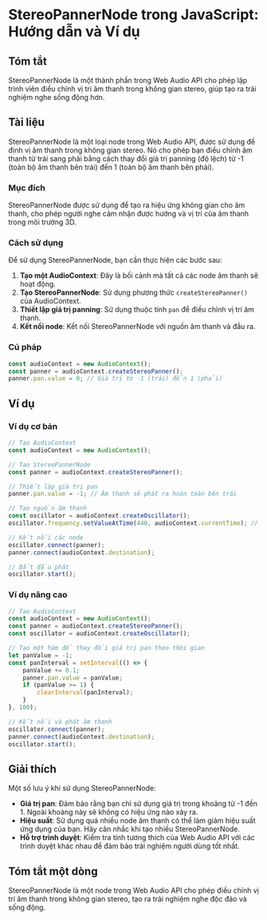 <!--
Meta Description: # StereoPannerNode trong JavaScript: Hướng dẫn và Ví dụ ## Tóm tắt StereoPannerNode là một thành phần trong Web Audio API cho phép lập trình viên điều...
Meta Keywords: audiocontext, thanh, stereopannernode, tạo, dụng
-->

# StereoPannerNode trong JavaScript: Hướng dẫn và Ví dụ

## Tóm tắt
StereoPannerNode là một thành phần trong Web Audio API cho phép lập trình viên điều chỉnh vị trí âm thanh trong không gian stereo, giúp tạo ra trải nghiệm nghe sống động hơn.

## Tài liệu
StereoPannerNode là một loại node trong Web Audio API, được sử dụng để định vị âm thanh trong không gian stereo. Nó cho phép bạn điều chỉnh âm thanh từ trái sang phải bằng cách thay đổi giá trị panning (độ lệch) từ -1 (toàn bộ âm thanh bên trái) đến 1 (toàn bộ âm thanh bên phải).

### Mục đích
StereoPannerNode được sử dụng để tạo ra hiệu ứng không gian cho âm thanh, cho phép người nghe cảm nhận được hướng và vị trí của âm thanh trong môi trường 3D.

### Cách sử dụng
Để sử dụng StereoPannerNode, bạn cần thực hiện các bước sau:

1. **Tạo một AudioContext**: Đây là bối cảnh mà tất cả các node âm thanh sẽ hoạt động.
2. **Tạo StereoPannerNode**: Sử dụng phương thức `createStereoPanner()` của AudioContext.
3. **Thiết lập giá trị panning**: Sử dụng thuộc tính `pan` để điều chỉnh vị trí âm thanh.
4. **Kết nối node**: Kết nối StereoPannerNode với nguồn âm thanh và đầu ra.

### Cú pháp
```javascript
const audioContext = new AudioContext();
const panner = audioContext.createStereoPanner();
panner.pan.value = 0; // Giá trị từ -1 (trái) đến 1 (phải)
```

## Ví dụ
### Ví dụ cơ bản
```javascript
// Tạo AudioContext
const audioContext = new AudioContext();

// Tạo StereoPannerNode
const panner = audioContext.createStereoPanner();

// Thiết lập giá trị pan
panner.pan.value = -1; // Âm thanh sẽ phát ra hoàn toàn bên trái

// Tạo nguồn âm thanh
const oscillator = audioContext.createOscillator();
oscillator.frequency.setValueAtTime(440, audioContext.currentTime); // Tần số 440Hz

// Kết nối các node
oscillator.connect(panner);
panner.connect(audioContext.destination);

// Bắt đầu phát
oscillator.start();
```

### Ví dụ nâng cao
```javascript
// Tạo AudioContext
const audioContext = new AudioContext();
const panner = audioContext.createStereoPanner();
const oscillator = audioContext.createOscillator();

// Tạo một hàm để thay đổi giá trị pan theo thời gian
let panValue = -1;
const panInterval = setInterval(() => {
    panValue += 0.1;
    panner.pan.value = panValue;
    if (panValue >= 1) {
        clearInterval(panInterval);
    }
}, 100);

// Kết nối và phát âm thanh
oscillator.connect(panner);
panner.connect(audioContext.destination);
oscillator.start();
```

## Giải thích
Một số lưu ý khi sử dụng StereoPannerNode:
- **Giá trị pan**: Đảm bảo rằng bạn chỉ sử dụng giá trị trong khoảng từ -1 đến 1. Ngoài khoảng này sẽ không có hiệu ứng nào xảy ra.
- **Hiệu suất**: Sử dụng quá nhiều node âm thanh có thể làm giảm hiệu suất ứng dụng của bạn. Hãy cân nhắc khi tạo nhiều StereoPannerNode.
- **Hỗ trợ trình duyệt**: Kiểm tra tính tương thích của Web Audio API với các trình duyệt khác nhau để đảm bảo trải nghiệm người dùng tốt nhất.

## Tóm tắt một dòng
StereoPannerNode là một node trong Web Audio API cho phép điều chỉnh vị trí âm thanh trong không gian stereo, tạo ra trải nghiệm nghe độc đáo và sống động.
